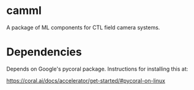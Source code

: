 # camml
A package of ML components for CTL field camera systems. 

# Dependencies

Depends on Google's pycoral package. Instructions for installing this
at:

https://coral.ai/docs/accelerator/get-started/#pycoral-on-linux